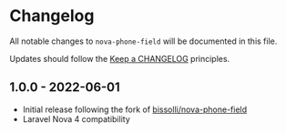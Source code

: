 # Changelog

All notable changes to `nova-phone-field` will be documented in this file.

Updates should follow the [Keep a CHANGELOG](http://keepachangelog.com/) principles.

## 1.0.0 - 2022-06-01

- Initial release following the fork of [bissolli/nova-phone-field](https://github.com/bissolli/nova-phone-field)
- Laravel Nova 4 compatibility
